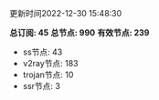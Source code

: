 更新时间2022-12-30 15:48:30

**总订阅: 45**
**总节点: 990**
**有效节点: 239**
- ss节点: 43
- v2ray节点: 183
- trojan节点: 10
- ssr节点: 3
